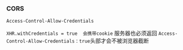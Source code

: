 ### CORS
`Access-Control-Allow-Credentials`

`XHR.withCredentials = true  会携带cookie`
服务器也必须返回 `Access-Control-Allow-Credentials：true`头部才会不被浏览器截断


